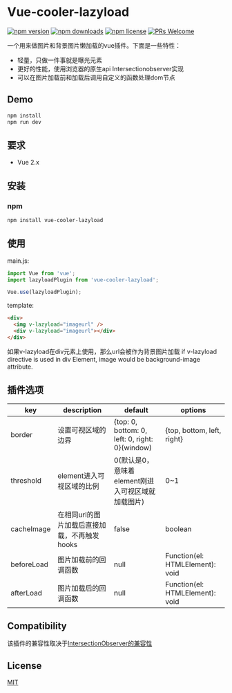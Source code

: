 # Vue-cooler-lazyload

[![npm version](https://img.shields.io/npm/v/vue-cooler-lazyload.svg?style=flat-square)](https://www.npmjs.com/package/vue-cooler-lazyload)
[![npm downloads](https://img.shields.io/npm/dm/vue-cooler-lazyload.svg?style=flat-square)](https://www.npmjs.com/package/vue-cooler-lazyload)
[![npm license](https://img.shields.io/npm/l/vue-cooler-lazyload?style=flat-square)](https://www.npmjs.com/package/vue-cooler-lazyload)
[![PRs Welcome](https://img.shields.io/badge/PRs-welcome-brightgreen.svg?style=flat-square)](http://makeapullrequest.com)

一个用来做图片和背景图片懒加载的vue插件。下面是一些特性：
- 轻量，只做一件事就是曝光元素
- 更好的性能，使用浏览器的原生api Intersectionobserver实现
- 可以在图片加载前和加载后调用自定义的函数处理dom节点

## Demo
```bash
npm install
npm run dev
```

## 要求
- Vue 2.x


## 安装
### npm
```bash
npm install vue-cooler-lazyload
```


## 使用
main.js:
```javascript
import Vue from 'vue';
import lazyloadPlugin from 'vue-cooler-lazyload';

Vue.use(lazyloadPlugin);
```

template:
```html
<div>
  <img v-lazyload="imageurl" />
  <div v-lazyload="imageurl"></div>
</div>
```
如果v-lazyload在div元素上使用，那么url会被作为背景图片加载
if v-lazyload directive is used in div Element, image would be background-image attribute.


## 插件选项
|key|description|default|options|
|---|-----------|-------|-------|
|border|设置可视区域的边界|{top: 0, bottom: 0, left: 0, right: 0}(window)|{top, bottom, left, right}|
|threshold|element进入可视区域的比例|0(默认是0，意味着element刚进入可视区域就加载图片)|0~1|
|cacheImage|在相同url的图片加载后直接加载，不再触发hooks|false|boolean|
|beforeLoad|图片加载前的回调函数|null|Function(el: HTMLElement): void|
|afterLoad|图片加载后的回调函数|null|Function(el: HTMLElement): void|

## Compatibility
该插件的兼容性取决于[IntersectionObserver的兼容性](https://caniuse.com/intersectionobserver)


## License
[MIT](./LICENSE)
